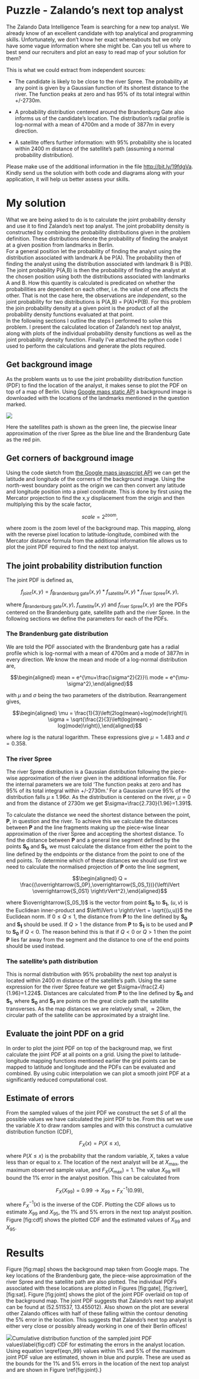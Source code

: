 Puzzle - Zalando’s next top analyst
===================================

The Zalando Data Intelligence Team is searching for a new top analyst.
We already know of an excellent candidate with top analytical and
programming skills. Unfortunately, we don’t know her exact whereabouts
but we only have some vague information where she might be. Can you tell
us where to best send our recruiters and plot an easy to read map of
your solution for them?

This is what we could extract from independent sources:

-   The candidate is likely to be close to the river Spree. The
    probability at any point is given by a Gaussian function of its
    shortest distance to the river. The function peaks at zero and has
    95% of its total integral within +/-2730m.

-   A probability distribution centered around the Brandenburg Gate also
    informs us of the candidate’s location. The distribution’s radial
    profile is log-normal with a mean of 4700m and a mode of 3877m in
    every direction.

-   A satellite offers further information: with 95% probability she is
    located within 2400 m distance of the satellite’s path (assuming a
    normal probability distribution).

Please make use of the additional information in the file
http://bit.ly/19fdgVa. Kindly send us the solution with both code and
diagrams along with your application, it will help us better assess your
skills.

My solution
===========

What we are being asked to do is to calculate the joint probability
density and use it to find Zalando’s next top analyst. The joint
probability density is constructed by combining the probability
distributions given in the problem definition. These distributions
denote the probability of finding the analyst at a given position from
landmarks in Berlin.\
For a general position let the probability of finding the analyst using
the distribution associated with landmark A be P(A). The probability
then of finding the analyst using the distribution associated with
landmark B is P(B). The joint probability P(A,B) is then the probability
of finding the analyst at the chosen position using both the
distributions associated with landmarks A and B. How this quantity is
calculated is predicated on whether the probabilities are dependent on
each other, i.e. the value of one affects the other. That is not the
case here, the observations are *independent*, so the joint probability
for two distributions is P(A,B) = P(A)\*P(B). For this problem the join
probability density at a given point is the product of all the
probability density functions evaluated at that point.\
In the following sections I outline the steps I performed to solve this
problem. I present the calculated location of Zalando’s next top
analyst, along with plots of the individual probability density
functions as well as the joint probability density function. Finally
I’ve attached the python code I used to perform the calculations and
generate the plots required.

Get background image
--------------------

As the problem wants us to use the joint probability distribution
function (PDF) to find the location of the analyst, it makes sense to
plot the PDF on top of a map of Berlin. Using [Google maps static
API](http://developers.google.com/maps/documentation/static-maps/) a
background image is downloaded with the locations of the landmarks
mentioned in the question marked.

<img src="figures/map.png">

Here the satellites path is shown as the green line, the piecwise linear approximation of the river Spree as the blue line and the Brandenburg Gate as the red pin. 

Get corners of background image
-------------------------------

Using the code sketch from [the Google maps javascript
API](http://developers.google.com/maps/documentation/javascript/examples/map-coordinates)
we can get the latitude and longitude of the corners of the background
image. Using the north-west boundary point as the origin we can then
convert any latitude and longitude position into a pixel coordinate.
This is done by first using the Mercator projection to find the x,y
displacement from the origin and then multiplying this by the scale
factor,

$$scale = 2^\text{zoom},$$

where zoom is the zoom level of the background map. This mapping, along
with the reverse pixel location to latitude-longitude, combined with the
Mercator distance formula from the additional information file allows us
to plot the joint PDF required to find the next top analyst.

The joint probability distribution function
-------------------------------------------

The joint PDF is defined as,

$$f_\text{joint}(x,y) = f_\text{Brandenburg gate}(x,y) * f_\text{satellite}(x,y) * f_\text{river Spree}(x,y),$$

where $f_\text{Brandenburg gate}(x,y)$, $f_\text{satellite}(x,y)$ and
$f_\text{river Spree}(x,y)$ are the PDFs centered on the Brandenburg
gate, satellite path and the river Spree. In the following sections we
define the parameters for each of the PDFs.

### The Brandenburg gate distribution

We are told the PDF associated with the Brandenburg gate has a radial
profile which is log-normal with a mean of 4700m and a mode of 3877m in
every direction. We know the mean and mode of a log-normal distribution
are,

$$\begin{aligned}
mean = e^{\mu+\frac{\sigma^2}{2}}\\
mode = e^{\mu-\sigma^2},\end{aligned}$$

with $\mu$ and $\sigma$ being the two parameters of the distribution.
Rearrangement gives,

$$\begin{aligned}
\mu = \frac{1}{3}\left(2log(mean)+log(mode)\right)\\
\sigma = \sqrt{\frac{2}{3}\left(log(mean) - log(mode)\right)},\end{aligned}$$

where $log$ is the natural logarithm. These expressions give $\mu=1.483$
and $\sigma=0.358$.

### The river Spree

The river Spree distribution is a Gaussian distribution following the
piece-wise approximation of the river given in the additional
information file. For the internal parameters we are told ‘The function
peaks at zero and has 95% of its total integral within +/-2730m.’ For a
Gaussian curve 95% of the distribution falls $\mu \pm 1.96\sigma$. As
the distribution is centered on the river, $\mu=0$ and from the distance
of 2730m we get $\sigma=\frac{2.730}{1.96}=1.391$.

To calculate the distance we need the shortest distance between the
point, $\mathbf{P}$, in question and the river. To achieve this we
calculate the distances between $\mathbf{P}$ and the line fragments
making up the piece-wise linear approximation of the river Spree and
accepting the shortest distance. To find the distance between
$\mathbf{P}$ and a general line segment defined by the points
$\mathbf{S_0}$ and $\mathbf{S_1}$, we must calculate the distance from
either the point to the line defined by the endpoints *or* the distance
from the point to one of the end points. To determine which of these
distances we should use first we need to calculate the normalised
projection of $\mathbf{P}$ onto the line segment,

$$\begin{aligned}
Q = \frac{(\overrightarrow{S_0P},\overrightarrow{S_0S_1})}{\left\lVert \overrightarrow{S_0S1} \right\rVert^2},\end{aligned}$$

where $\overrightarrow{S_0S_1}$ is the vector from point $\mathbf{S_0}$
to $\mathbf{S_1}$, $(u,v)$ is the Euclidean inner-product and
$\left\lVert u \right\rVert = \sqrt{(u,u)}$ the Euclidean norm. If
$0\le Q\le 1$, the distance from $\mathbf{P}$ to the line defined by
$\mathbf{S_0}$ and $\mathbf{S_1}$ should be used. If $Q>1$ the distance
from $\mathbf{P}$ to $\mathbf{S_1}$ is to be used and $\mathbf{P}$ to
$\mathbf{S_0}$ if $Q<0$. The reason behind this is that if $Q<0$ or
$Q>1$ then the point $\mathbf{P}$ lies far away from the segment and the
distance to one of the end points should be used instead.

### The satellite’s path distribution

This is normal distribution with 95% probability the next top analyst is
located within 2400 m distance of the satellite’s path. Using the same
expression for the river Spree feature we get
$\sigma=\frac{2.4}{1.96}=1.224$. Distances are calculated from
$\mathbf{P}$ to the line defined by $\mathbf{S_0}$ and $\mathbf{S_1}$,
where $\mathbf{S_0}$ and $\mathbf{S_1}$ are points on the great circle
path the satellite transverses. As the map distances we are relatively
small, $\approx20$km, the circular path of the satellite can be
approximated by a straight line.

Evaluate the joint PDF on a grid
--------------------------------

In order to plot the joint PDF on top of the background map, we first
calculate the joint PDF at all points on a grid. Using the pixel to
latitude-longitude mapping functions mentioned earlier the grid points
can be mapped to latitude and longitude and the PDFs can be evaluated
and combined. By using cubic interpolation we can plot a smooth joint
PDF at a significantly reduced computational cost.

Estimate of errors
------------------

From the sampled values of the joint PDF we construct the set $S$ of all
the possible values we have calculated the joint PDF to be. From this
set we use the variable $X$ to draw random samples and with this
construct a cumulative distribution function (CDF),

$$F_X(x) = P(X \le x),$$

where $P(X \le x)$ is the probability that the random variable, $X$,
takes a value less than or equal to $x$. The location of the next
analyst will be at $X_\text{max}$, the maximum observed sample value,
and $F_X(X_\text{max}) = 1$. The value $X_{99}$ will bound the 1% error
in the analyst position. This can be calculated from

$$F_X(X_{99}) = 0.99 \rightarrow X_{99} = F^{-1}_X(0.99),
\label{eqn_99}$$

where $F^{-1}_X(x)$ is the inverse of the CDF. Plotting the CDF allows
us to estimate $X_{99}$ and $X_{95}$, the 1% and 5% errors in the next
top analyst position. Figure [fig:cdf] shows the plotted CDF and the
estimated values of $X_{99}$ and $X_{95}$.

Results
=======

Figure [fig:map] shows the background map taken from Google maps. The
key locations of the Brandenburg gate, the piece-wise approximation of
the river Spree and the satellite path are also plotted. The individual
PDFs associated with these locations are plotted in Figures [fig:gate],
[fig:river], [fig:sat]. Figure [fig:joint] shows the plot of the joint
PDF overlaid on top of the background map. The joint PDF suggests that
Zalando’s next top analyst can be found at (52.511537, 13.455012). Also
shown on the plot are several other Zalando offices with half of these
falling within the contour denoting the 5% error in the location. This
suggests that Zalando’s next top analyst is either very close or
possibly already working in one of their Berlin offices!

<img src ="figures/cdf.png">Cumulative distribution function of the sampled joint PDF values\label{fig:cdf} CDF for estimating the errors in the analyst location. Using equation \eqref{eqn_99} values within 1\% and 5\% of the maximum joint PDF value are estimated, shown in blue and purple. These are used as the bounds for the 1\% and 5\% errors in the location of the next top analyst and are shown in Figure \ref{fig:joint}.}
